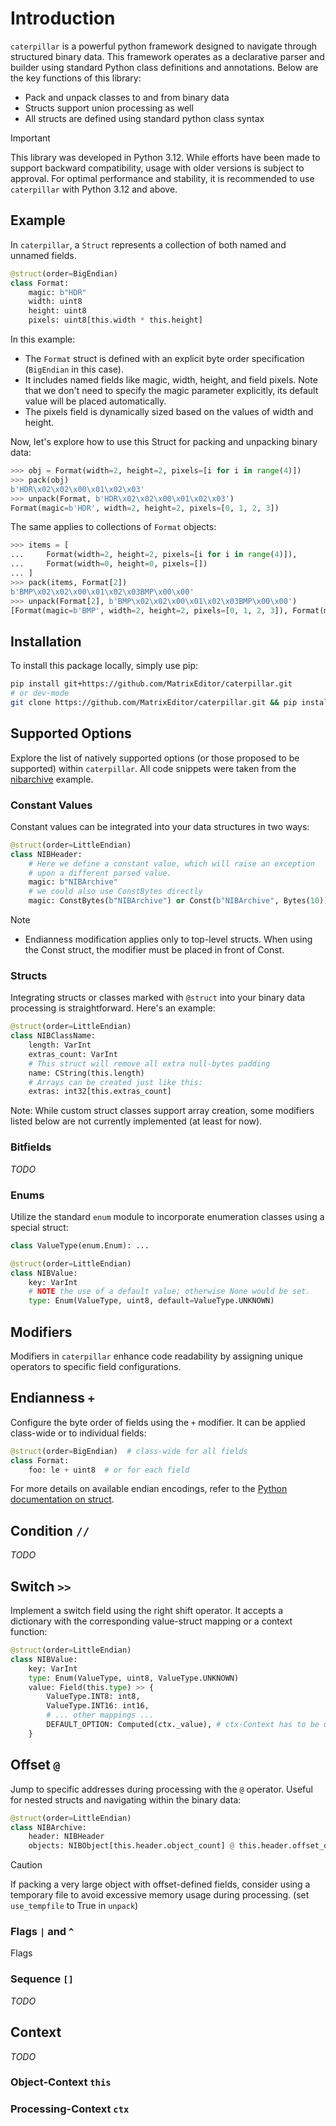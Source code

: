 # Introduction

`caterpillar` is a powerful python framework designed to navigate through structured binary data. This framework operates as a declarative parser and builder using standard Python class definitions and annotations. Below are the key functions of this library:

* Pack and unpack classes to and from binary data
* Structs support union processing as well
* All structs are defined using standard python class syntax

> [!IMPORTANT]
> This library was developed in Python 3.12. While efforts have been made to support
> backward compatibility, usage with older versions is subject to approval. For optimal
> performance and stability, it is recommended to use `caterpillar` with Python 3.12 and
> above.

## Example

In `caterpillar`, a `Struct` represents a collection of both named and unnamed fields.

```python
@struct(order=BigEndian)
class Format:
    magic: b"HDR"
    width: uint8
    height: uint8
    pixels: uint8[this.width * this.height]
```

In this example:

* The `Format` struct is defined with an explicit byte order specification (`BigEndian`
  in this case).
* It includes named fields like magic, width, height, and field pixels. Note that
  we don't need to specify the magic parameter explicitly, its default value will
  be placed automatically.
* The pixels field is dynamically sized based on the values of width and height.

Now, let's explore how to use this Struct for packing and unpacking binary data:
```python
>>> obj = Format(width=2, height=2, pixels=[i for i in range(4)])
>>> pack(obj)
b'HDR\x02\x02\x00\x01\x02\x03'
>>> unpack(Format, b'HDR\x02\x02\x00\x01\x02\x03')
Format(magic=b'HDR', width=2, height=2, pixels=[0, 1, 2, 3])
```

The same applies to collections of `Format` objects:
```python
>>> items = [
...     Format(width=2, height=2, pixels=[i for i in range(4)]),
...     Format(width=0, height=0, pixels=[])
... ]
>>> pack(items, Format[2])
b'BMP\x02\x02\x00\x01\x02\x03BMP\x00\x00'
>>> unpack(Format[2], b'BMP\x02\x02\x00\x01\x02\x03BMP\x00\x00')
[Format(magic=b'BMP', width=2, height=2, pixels=[0, 1, 2, 3]), Format(magic=b'BMP', width=0, height=0, pixels=[])]
```

## Installation

To install this package locally, simply use pip:
```bash
pip install git+https://github.com/MatrixEditor/caterpillar.git
# or dev-mode
git clone https://github.com/MatrixEditor/caterpillar.git && pip install -e caterpillar
```

## Supported Options

Explore the list of natively supported options (or those proposed to be supported) within `caterpillar`. All code snippets were taken from the [nibarchive](/examples/nibarchive.py) example.

### Constant Values

Constant values can be integrated into your data structures in two ways:

```python
@struct(order=LittleEndian)
class NIBHeader:
    # Here we define a constant value, which will raise an exception
    # upon a different parsed value.
    magic: b"NIBArchive"
    # we could also use ConstBytes directly
    magic: ConstBytes(b"NIBArchive") or Const(b"NIBArchive", Bytes(10))
```

> [!NOTE]
> * Endianness modification applies only to top-level structs. When using the
>   Const struct, the modifier must be placed in front of Const.

### Structs

Integrating structs or classes marked with `@struct` into your binary data processing is straightforward. Here's an example:

```python
@struct(order=LittleEndian)
class NIBClassName:
    length: VarInt
    extras_count: VarInt
    # This struct will remove all extra null-bytes padding
    name: CString(this.length)
    # Arrays can be created just like this:
    extras: int32[this.extras_count]
```

Note: While custom struct classes support array creation, some modifiers listed below are not currently implemented (at least for now).

### Bitfields

*TODO*

### Enums

Utilize the standard `enum` module to incorporate enumeration classes using a special struct:

```python
class ValueType(enum.Enum): ...

@struct(order=LittleEndian)
class NIBValue:
    key: VarInt
    # NOTE the use of a default value; otherwise None would be set.
    type: Enum(ValueType, uint8, default=ValueType.UNKNOWN)
```


## Modifiers

Modifiers in `caterpillar` enhance code readability by assigning unique operators to specific
field configurations.

## Endianness `+`

Configure the byte order of fields using the `+` modifier. It can be applied class-wide or to individual fields:

```python
@struct(order=BigEndian)  # class-wide for all fields
class Format:
    foo: le + uint8  # or for each field
```

For more details on available endian encodings, refer to the [Python documentation on struct](https://docs.python.org/3/library/struct.html).

## Condition `//`

*TODO*

## Switch `>>`

Implement a switch field using the right shift operator. It accepts a dictionary with the corresponding value-struct mapping or a context function:

```python
@struct(order=LittleEndian)
class NIBValue:
    key: VarInt
    type: Enum(ValueType, uint8, ValueType.UNKNOWN)
    value: Field(this.type) >> {
        ValueType.INT8: int8,
        ValueType.INT16: int16,
        # ... other mappings ...
        DEFAULT_OPTION: Computed(ctx._value), # ctx-Context has to be used here
    }
```

## Offset `@`

Jump to specific addresses during processing with the `@` operator. Useful for nested structs and navigating within the binary data:

```python
@struct(order=LittleEndian)
class NIBArchive:
    header: NIBHeader
    objects: NIBObject[this.header.object_count] @ this.header.offset_objects
```

> [!CAUTION]
> If packing a very large object with offset-defined fields, consider using a temporary file to avoid excessive memory usage during processing. (set `use_tempfile` to True in `unpack`)

### Flags `|` and `^`

Flags

### Sequence `[]`

*TODO*

## Context

*TODO*

### Object-Context `this`

### Processing-Context `ctx`